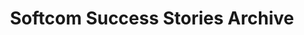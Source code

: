---
layout: success-stories-archive
permalink: /success-stories/archive/
title: Softcom Success Stories Archive
headline: Meaningful Innovation.
copy: |-
    A selection of success stories detailing Softcom’s impact on businesses and communities in Africa.
featured_image: https://res.cloudinary.com/softcomux/image/upload/v1533824274/sfc/headers/success-stories-header.jpg
image_description: Nigerian child holding a mobile device. 
---